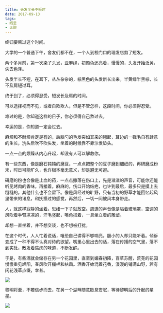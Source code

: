 ```yaml
---
title: 头发半长不短时
date: 2017-09-13
tags: 
- 暇思
- 无聊
---
```


终归要熬过这个时间。

大学的一个普通下午，舍友们都不在，一个人到校门口的理发店剪了短发。

两个多月前，第一次染了头发，亚麻绿，初颜色还亮着，慢慢的，头发开始泛黄，失去色泽。

头发半长不短，在耳下，丛丛杂杂的，棕黑色的头发新长出来。半黄绿半黑棕，长不及肩短过耳。

终于到了，必须得忍受，短发长及肩的时间。

可以选择视而不见，或者自欺欺人，但是不管怎样，这段时间，你必须得忍受。

难过的是，你知道这样的日子，你必须得自己熬过去。

幸运的是，你知道一定会过去。

<!--more--> 

麻烦和不耐烦肯定是有的，后脑勺的毛发突如其来的翘起，耳边的一戳毛自有肆意的生长，洗头后吹不吹头发，坐着的时候靠不靠沙发垫头。

一点一点的烦躁从内心升起，却没有人可以解救你。

有一些东西，像是磨石钝钝的磨豆，一点点把整个的豆子磨到细细的，再研磨成粉末，时日可能旷久，也许根本毫无意义，却是避无可避。

研磨的粉也会像是止血的药，一点点撒落在伤口上，先是滋滋的声音，可能你还能听见烤肉的香味，再接着，麻麻的，伤口开始结疤，也许到最后，最多只是摸上去糙糙的，其他什么也不会留下。像是风经过的旷野，只有当初的野草才能回忆起风里带来的讯息，和抚摸过的感觉，再然后，一切一同被风本身带走。

人，就这样寂静的坐着。思绪一下子就放空。周遭的声音像是隔着玻璃罩，空调的风吹着手臂凉凉的，汗毛竖起，嘴角抿着，一具坐立着的雕塑。

却想一直坐着，并不想交谈，也不想被打扰。

在这个时代，人人忙着说话，唯恐自己讲得不够响亮，胆小的人却只能听着。倾诉变成了一种不得不认真对待的欲望，嘴里心里出去的话，落在传播的空气里，落不到实处，散发着焦虑的味道，不断发酵。


于是，有些酒就会储存在另一个花园里，直至到媚春初降，百草苏醒，荒芜的花园慢慢重见旭阳，春风吹开栅栏和枯霜。酒香开始混着花香，漫漫的铺满山野，若有闲花浅草点缀，幸甚。

![](/img/0.jpg)

黎明将至，不若信步而去，在另一个湖畔随意歇息安眠，等待黎明后的升起的星星。

![](/img/0-1.jpg)

